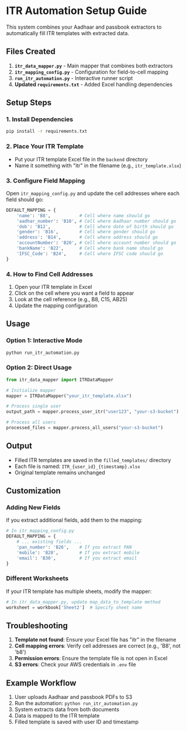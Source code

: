 # ITR Automation Setup Guide

This system combines your Aadhaar and passbook extractors to automatically fill ITR templates with extracted data.

## Files Created

1. **`itr_data_mapper.py`** - Main mapper that combines both extractors
2. **`itr_mapping_config.py`** - Configuration for field-to-cell mapping
3. **`run_itr_automation.py`** - Interactive runner script
4. **Updated `requirements.txt`** - Added Excel handling dependencies

## Setup Steps

### 1. Install Dependencies
```bash
pip install -r requirements.txt
```

### 2. Place Your ITR Template
- Put your ITR template Excel file in the `backend` directory
- Name it something with "itr" in the filename (e.g., `itr_template.xlsx`)

### 3. Configure Field Mapping

Open `itr_mapping_config.py` and update the cell addresses where each field should go:

```python
DEFAULT_MAPPING = {
    'name': 'B8',           # Cell where name should go
    'aadhar_number': 'B10', # Cell where Aadhaar number should go
    'dob': 'B12',           # Cell where date of birth should go
    'gender': 'B16',        # Cell where gender should go
    'address': 'B14',       # Cell where address should go
    'accountNumber': 'B20', # Cell where account number should go
    'bankName': 'B22',      # Cell where bank name should go
    'IFSC_Code': 'B24',     # Cell where IFSC code should go
}
```

### 4. How to Find Cell Addresses

1. Open your ITR template in Excel
2. Click on the cell where you want a field to appear
3. Look at the cell reference (e.g., B8, C15, AB25)
4. Update the mapping configuration

## Usage

### Option 1: Interactive Mode
```bash
python run_itr_automation.py
```

### Option 2: Direct Usage
```python
from itr_data_mapper import ITRDataMapper

# Initialize mapper
mapper = ITRDataMapper("your_itr_template.xlsx")

# Process single user
output_path = mapper.process_user_itr("user123", "your-s3-bucket")

# Process all users
processed_files = mapper.process_all_users("your-s3-bucket")
```

## Output

- Filled ITR templates are saved in the `filled_templates/` directory
- Each file is named: `ITR_{user_id}_{timestamp}.xlsx`
- Original template remains unchanged

## Customization

### Adding New Fields

If you extract additional fields, add them to the mapping:

```python
# In itr_mapping_config.py
DEFAULT_MAPPING = {
    # ... existing fields ...
    'pan_number': 'B26',    # If you extract PAN
    'mobile': 'B28',        # If you extract mobile
    'email': 'B30',         # If you extract email
}
```

### Different Worksheets

If your ITR template has multiple sheets, modify the mapper:

```python
# In itr_data_mapper.py, update map_data_to_template method
worksheet = workbook['Sheet2']  # Specify sheet name
```

## Troubleshooting

1. **Template not found**: Ensure your Excel file has "itr" in the filename
2. **Cell mapping errors**: Verify cell addresses are correct (e.g., 'B8', not 'b8')
3. **Permission errors**: Ensure the template file is not open in Excel
4. **S3 errors**: Check your AWS credentials in `.env` file

## Example Workflow

1. User uploads Aadhaar and passbook PDFs to S3
2. Run the automation: `python run_itr_automation.py`
3. System extracts data from both documents
4. Data is mapped to the ITR template
5. Filled template is saved with user ID and timestamp